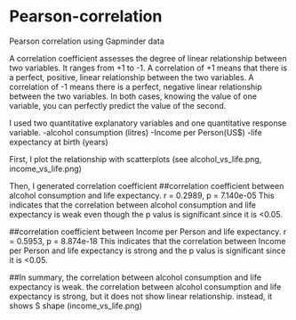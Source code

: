 # Pearson-correlation
Pearson correlation using Gapminder data

A correlation coefficient assesses the degree of linear relationship between two variables. It ranges from +1 to -1. A correlation of +1 means that there is a perfect, positive, linear relationship between the two variables. A correlation of -1 means there is a perfect, negative linear relationship between the two variables. In both cases, knowing the value of one variable, you can perfectly predict the value of the second. 

I used two quantitative explanatory variables and one quantitative response variable.
-alcohol consumption (litres)
-Income per Person(US$)
-life expectancy at birth (years)

First, I plot the relationship with scatterplots (see alcohol_vs_life.png, income_vs_life.png)

Then, I generated correlation coefficient
##correlation coefficient between alcohol consumption and life expectancy.
r = 0.2989, p = 7.140e-05
This indicates that the correlation between alcohol consumption and life expectancy is weak even though the p valus is significant since it is <0.05.

##correlation coefficient between Income per Person and life expectancy.
r = 0.5953, p = 8.874e-18
This indicates that the correlation between Income per Person and life expectancy is strong and  the p valus is significant since it is <0.05.

##In summary, the correlation between alcohol consumption and life expectancy is weak. 
the correlation between alcohol consumption and life expectancy is strong, but it does not show linear relationship. instead, it shows S shape (income_vs_life.png) 
